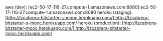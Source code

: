 
aws (dev): [ec2-50-17-116-27.compute-1.amazonaws.com:8080]:ec2-50-17-116-27.compute-1.amazonaws.com:8080
heroku (staging): [http://lzcabrera-bitstarter-s-mooc.herokuapp.com/]:http://lzcabrera-bitstarter-s-mooc.herokuapp.com/
heroku (production): [http://lzcabrera-bitstarter-mooc.herokuapp.com/]:http://lzcabrera-bitstarter-mooc.herokuapp.com/


